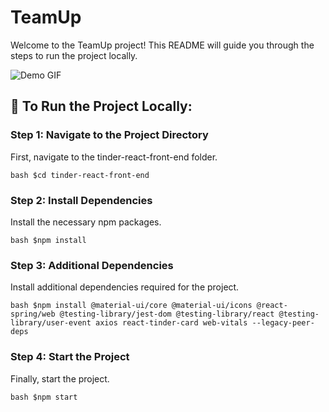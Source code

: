 # TeamUp

Welcome to the TeamUp project! This README will guide you through the steps to run the project locally.

![Demo GIF](https://github.com/Azra-Zahin/ucbaihacks/blob/main/TeamUpDemo.gif?raw=true)

## 🚀 To Run the Project Locally:

### Step 1: Navigate to the Project Directory

First, navigate to the tinder-react-front-end folder.

`bash $cd tinder-react-front-end`

### Step 2: Install Dependencies

Install the necessary npm packages.

`bash $npm install`

### Step 3: Additional Dependencies

Install additional dependencies required for the project.

`bash $npm install @material-ui/core @material-ui/icons @react-spring/web @testing-library/jest-dom @testing-library/react @testing-library/user-event axios react-tinder-card web-vitals --legacy-peer-deps`

### Step 4: Start the Project

Finally, start the project.

`bash $npm start`


